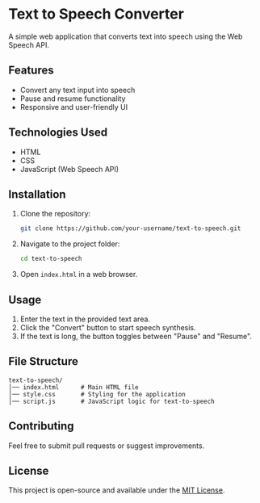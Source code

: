 # Text to Speech Converter

A simple web application that converts text into speech using the Web Speech API.

## Features
- Convert any text input into speech
- Pause and resume functionality
- Responsive and user-friendly UI

## Technologies Used
- HTML
- CSS
- JavaScript (Web Speech API)

## Installation
1. Clone the repository:
   ```sh
   git clone https://github.com/your-username/text-to-speech.git
   ```
2. Navigate to the project folder:
   ```sh
   cd text-to-speech
   ```
3. Open `index.html` in a web browser.

## Usage
1. Enter the text in the provided text area.
2. Click the "Convert" button to start speech synthesis.
3. If the text is long, the button toggles between "Pause" and "Resume".

## File Structure
```
text-to-speech/
│── index.html      # Main HTML file
│── style.css       # Styling for the application
│── script.js       # JavaScript logic for text-to-speech
```

## Contributing
Feel free to submit pull requests or suggest improvements.

## License
This project is open-source and available under the [MIT License](LICENSE).

